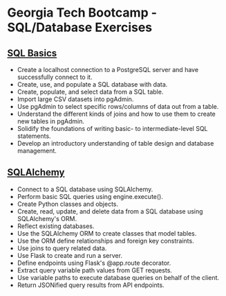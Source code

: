 # Georgia Tech Bootcamp - SQL/Database Exercises

## [SQL Basics](https://github.com/jofreeman1014/gt_sql/tree/master/SQL)
* Create a localhost connection to a PostgreSQL server and have successfully connect to it.
* Create, use, and populate a SQL database with data.
* Create, populate, and select data from a SQL table.
* Import large CSV datasets into pgAdmin.
* Use pgAdmin to select specific rows/columns of data out from a table.
* Understand the different kinds of joins and how to use them to create new tables in pgAdmin.
* Solidify the foundations of writing basic- to intermediate-level SQL statements.
* Develop an introductory understanding of table design and database management.

## [SQLAlchemy](https://github.com/jofreeman1014/gt_sql/tree/master/SQLAlchemy)
* Connect to a SQL database using SQLAlchemy.
* Perform basic SQL queries using engine.execute().
* Create Python classes and objects.
* Create, read, update, and delete data from a SQL database using SQLAlchemy's ORM.
* Reflect existing databases.
* Use the SQLAlchemy ORM to create classes that model tables.
* Use the ORM define relationships and foreign key constraints.
* Use joins to query related data.
* Use Flask to create and run a server.
* Define endpoints using Flask's @app.route decorator.
* Extract query variable path values from GET requests.
* Use variable paths to execute database queries on behalf of the client.
* Return JSONified query results from API endpoints.
